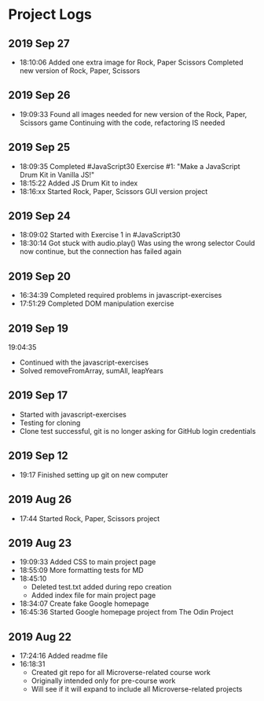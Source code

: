 # Project Logs

## 2019 Sep 27
* 18:10:06
    Added one extra image for Rock, Paper Scissors
    Completed new version of Rock, Paper, Scissors
    
## 2019 Sep 26
* 19:09:33
    Found all images needed for new version of the Rock, Paper, Scissors game
    Continuing with the code, refactoring IS needed
    
## 2019 Sep 25
* 18:09:35
    Completed #JavaScript30 Exercise #1: "Make a JavaScript Drum Kit in Vanilla JS!"
* 18:15:22
    Added JS Drum Kit to index
* 18:16:xx
    Started Rock, Paper, Scissors GUI version project

## 2019 Sep 24
* 18:09:02
    Started with Exercise 1 in #JavaScript30
* 18:30:14
    Got stuck with audio.play()
    Was using the wrong selector
    Could now continue, but the connection has failed again

## 2019 Sep 20
* 16:34:39
    Completed required problems in javascript-exercises
* 17:51:29
    Completed DOM manipulation exercise

## 2019 Sep 19
19:04:35
* Continued with the javascript-exercises
* Solved removeFromArray, sumAll, leapYears

## 2019 Sep 17
* Started with javascript-exercises
* Testing for cloning
* Clone test successful, git is no longer asking for GitHub login credentials

## 2019 Sep 12
* 19:17 Finished setting up git on new computer

## 2019 Aug 26
* 17:44
  Started Rock, Paper, Scissors project
  
## 2019 Aug 23
* 19:09:33
  Added CSS to main project page
* 18:55:09
  More formatting tests for MD
* 18:45:10
  * Deleted test.txt added during repo creation
  * Added index file for main project page
* 18:34:07
  Create fake Google homepage
* 16:45:36
  Started Google homepage project from The Odin Project

## 2019 Aug 22
* 17:24:16
  Added readme file
* 16:18:31
  * Created git repo for all Microverse-related course work
  * Originally intended only for pre-course work
  * Will see if it will expand to include all Microverse-related projects
